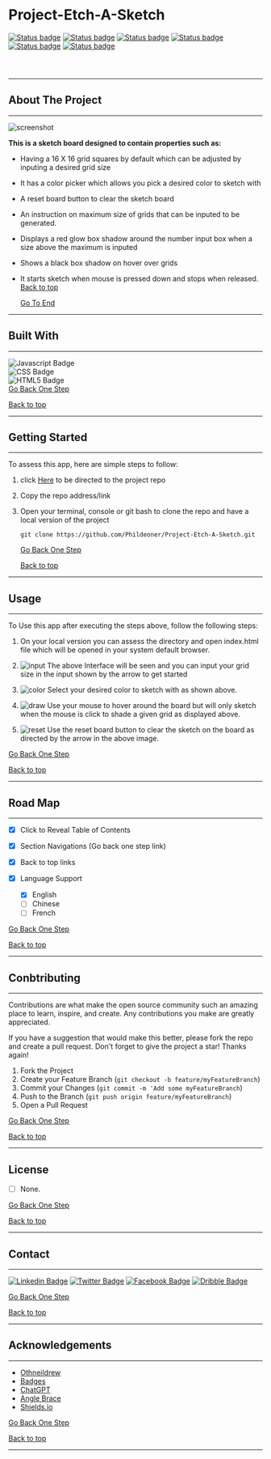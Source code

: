 <h1 id = 'top'><b>Project-Etch-A-Sketch</b></h1>

[![Status badge](https://img.shields.io/badge/CONTRIBUTORS-0-red.svg)](https://shields.io/) 
[![Status badge](https://img.shields.io/badge/FORKS-0-yellow.svg?style=plastic&logo=appveyor)](https://shields.io/) 
[![Status badge](https://img.shields.io/badge/REVIEWS-2-<red>.svg?style=plastic&logo=appveyor)](https://shields.io/) 
[![Status badge](https://img.shields.io/badge/STARS-0-red.svg?style=plastic&logo=appveyor)](https://shields.io/) 
[![Status badge](https://img.shields.io/badge/ISSUES-0-red.svg?style=plastic&logo=appveyor)](https://shields.io/) 
[![Status badge](https://img.shields.io/badge/LICENSE-0-blue.svg?style=plastic&logo=appveyor)](https://shields.io/) 

<button onclick="document.getElementById('toc').style.display = (document.getElementById('toc').style.display === 'none' ? 'block' : 'none');">
  ▼ <b>Table of Contents</b></button>
<div id = "toc">

1. [About The Project](#about)
    - [Built with](#built)
2. [Getting Started](#started)
3. [Usage](#usage)
4. [Road Map](#map)
5. [Contributing](#contribution)
6. [License](#license)
7. [Contact](#contact)
8. [Aknowledgements](#end)
</div>

---

<h2 id = "about"><b> About The Project</b></h2>

---
![screenshot](https://github.com/Phildeoner/Project-Etch-A-Sketch/blob/feature/Images/Sketch-Board.png)<br>

<b>This is a sketch board designed to contain properties such as:</b>
- Having a 16 X 16 grid squares by default which can be adjusted by inputing a desired grid size
- It has a color picker which allows you pick a desired color to sketch with
- A reset board button to clear the sketch board
- An instruction on maximum size of grids that can be inputed to be generated.
- Displays a red glow box shadow around the number input box when a size above the maximum is inputed
- Shows a black box shadow on hover over grids
- It starts sketch when mouse is pressed down and stops when released.<br>
<u>[Back to top](#top)</u>

    <u>[Go To End](#end)</u>

---
<h2 id = "built"><b>Built With</b></h2>

---
![Javascript Badge](https://img.shields.io/badge/JavaScript-F7DF1E?style=for-the-badge&logo=javascript&logoColor=black) <br>![CSS Badge](https://img.shields.io/badge/CSS3-1572B6?style=for-the-badge&logo=css3&logoColor=white) <br> ![HTML5 Badge](https://img.shields.io/badge/HTML5-E34F26?style=for-the-badge&logo=html5&logoColor=white)<br>
<u>[Go Back One Step](#about)</u>

<u>[Back to top](#top)</u>

---
<h2 id = "started"><b>Getting Started</b></h2>

---
To assess this app, here are simple steps to follow:
1. click [Here](https://github.com/Phildeoner/Project-Etch-A-Sketch) to be directed to the project repo
2. Copy the repo address/link
3. Open your terminal, console or git bash to clone the repo and have a local version of the project
    ```
    git clone https://github.com/Phildeoner/Project-Etch-A-Sketch.git
    ```
    <u>[Go Back One Step](#built)</u>

    <u>[Back to top](#top)</u>
---
<h2 id = "usage"><b>Usage</b></h2>

--- 
To Use this app after executing the steps above, follow the following steps:

1. On your local version you can assess the directory and open index.html file which will be opened in your system default browser.

2. ![input](https://github.com/Phildeoner/Project-Etch-A-Sketch/blob/feature/Images/input.png) The above Interface will be seen and you can input your grid size in the input shown by the arrow to get started

3. ![color](https://github.com/Phildeoner/Project-Etch-A-Sketch/blob/feature/Images/color.png) Select your desired color to sketch with as shown above.

4. ![draw](https://github.com/Phildeoner/Project-Etch-A-Sketch/blob/feature/Images/draw.png) Use your mouse to hover around the board but will only sketch when the mouse is click to shade a given grid as displayed above.

5. ![reset](https://github.com/Phildeoner/Project-Etch-A-Sketch/blob/feature/Images/reset.png) Use the reset board button to clear the sketch on the board as directed by the arrow in the above image.

<u>[Go Back One Step](#started)</u>

<u>[Back to top](#top)</u>

---
<h2 id = "map"><b>Road Map</b></h2>

---

- [x] Click to Reveal Table of Contents

- [x] Section Navigations (Go back one step link)
  
- [x] Back to top links

- [x] Language Support
  - [x] English
  - [ ] Chinese
  - [ ] French

<u>[Go Back One Step](#usage)</u>

<u>[Back to top](#top)</u>

---
<h2 id = "contribution"><b>Conbtributing</b></h2>

---
Contributions are what make the open source community such an amazing place to learn, inspire, and create. Any contributions you make are greatly appreciated.

If you have a suggestion that would make this better, please fork the repo and create a pull request. Don't forget to give the project a star! Thanks again!

1. Fork the Project
2. Create your Feature Branch (`git checkout -b feature/myFeatureBranch`)
3. Commit your Changes (`git commit -m 'Add some myFeatureBranch`)
4. Push to the Branch (`git push origin feature/myFeatureBranch`)
5. Open a Pull Request

<u>[Go Back One Step](#map)</u>

<u>[Back to top](#top)</u>

---

<h2 id = "license"><b>License</b></h2>

- [ ] None.

<u>[Go Back One Step](#contribution)</u>

<u>[Back to top](#top)</u>

---
<h2 id = "contact"><b>Contact</b></h2>

---
[![Linkedin Badge](https://img.shields.io/badge/LinkedIn-0077B5?style=for-the-badge&logo=linkedin&logoColor=white)](https://www.linkedin.com/in/yakubu-bobai-ephraim) [![Twitter Badge](https://img.shields.io/badge/Twitter-1DA1F2?style=for-the-badge&logo=twitter&logoColor=white)](https://twitter.com/Phildeone?t=unuPgueZnf3fNfP5JqnRpg&s=09) [![Facebook Badge](https://img.shields.io/badge/Facebook-1877F2?style=for-the-badge&logo=facebook&logoColor=white)](https://www.facebook.com/philip.bobai) [![Dribble Badge](https://img.shields.io/badge/Dribbble-EA4C89?style=for-the-badge&logo=dribbble&logoColor=white)](https://dribbble.com/phildeone)

<u>[Go Back One Step](#license)</u>

<u>[Back to top](#top)</u>

---
<h2 id = "end"><b>Acknowledgements</b></h2>

---
- [Othneildrew](https://github.com/othneildrew/Best-README-Template)
- [Badges](https://hendrasob.github.io/badges/)
- [ChatGPT](https://chat.openai.com/)
- [Angle Brace](https://www.youtube.com/watch?v=wZZyhrJxZRU&t=810s)
- [Shields.io](https//shields.io)

<u>[Go Back One Step](#contact)</u>

<u>[Back to top](#top)</u>

---


<style>
    button {
        background-color: transparent;
        color: white;
        cursor: pointer;
        padding: 5px;
        border: none;
        font-size: 16px;
    }
  #toc {
    display: none;
  }
</style>
